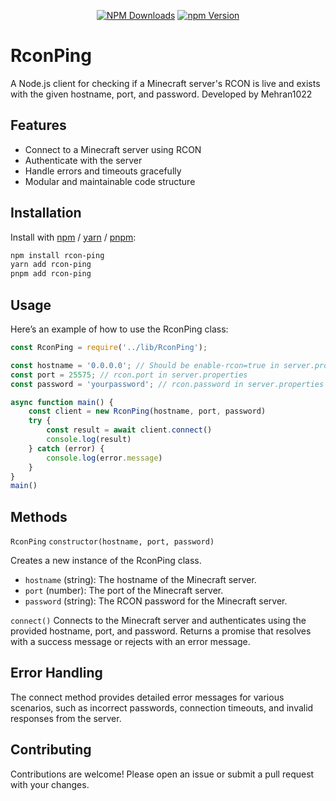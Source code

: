 <div align="center">
	<p>
		<a href="https://www.npmjs.com/package/rcon-ping"><img src="https://img.shields.io/npm/dt/rcon-ping?color=4B68F6&style=for-the-badge" alt="NPM Downloads" /></a>
		<a href="https://www.npmjs.com/package/rcon-ping"><img src="https://img.shields.io/npm/v/rcon-ping?color=04DCC6&style=for-the-badge" alt="npm Version" /></a>
	</p>
</div>

# RconPing

A Node.js client for checking if a Minecraft server's RCON is live and exists with the given hostname, port, and password.
Developed by Mehran1022

## Features

- Connect to a Minecraft server using RCON
- Authenticate with the server
- Handle errors and timeouts gracefully
- Modular and maintainable code structure

## Installation
Install with [npm](https://www.npmjs.com/) / [yarn](https://yarnpkg.com) / [pnpm](https://pnpm.js.org/):
```sh
npm install rcon-ping
yarn add rcon-ping
pnpm add rcon-ping
```

## Usage
Here’s an example of how to use the RconPing class:

```javascript
const RconPing = require('../lib/RconPing');

const hostname = '0.0.0.0'; // Should be enable-rcon=true in server.properties
const port = 25575; // rcon.port in server.properties
const password = 'yourpassword'; // rcon.password in server.properties

async function main() {
	const client = new RconPing(hostname, port, password)
	try {
		const result = await client.connect()
		console.log(result)
	} catch (error) {
		console.log(error.message)
	}
}
main()
```

## Methods

`RconPing`
`constructor(hostname, port, password)`

Creates a new instance of the RconPing class.

- `hostname` (string): The hostname of the Minecraft server.
- `port` (number): The port of the Minecraft server.
- `password` (string): The RCON password for the Minecraft server.

`connect()`
Connects to the Minecraft server and authenticates using the provided hostname, port, and password.
Returns a promise that resolves with a success message or rejects with an error message.

## Error Handling
The connect method provides detailed error messages for various scenarios, such as incorrect passwords, connection timeouts, and invalid responses from the server.

## Contributing
Contributions are welcome! Please open an issue or submit a pull request with your changes.
